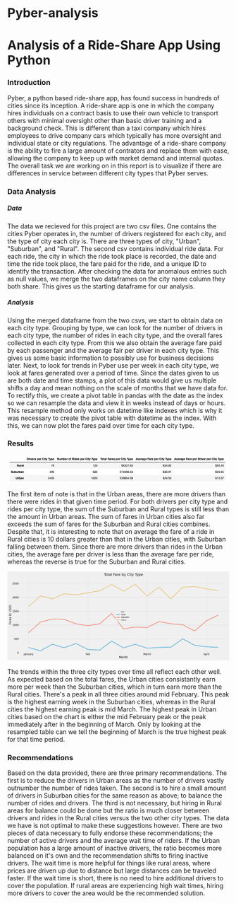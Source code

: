 # Pyber-analysis

# Analysis of a Ride-Share App Using Python

### Introduction

Pyber, a python based ride-share app, has found success in hundreds of cities since its inception.  A ride-share app is one in which the company hires individuals on a contract basis to use their own vehicle to transport others with minimal oversight other than basic driver training and a background check. This is different than a taxi company which hires employees to drive company cars which typically has more oversight and individual state or city regulations. The advantage of a ride-share company is the ability to fire a large amount of contrators and replace them with ease, allowing the company to keep up with market demand and internal quotas. The overall task we are working on in this report is to visualize if there are differences in service between different city types that Pyber serves.

### Data Analysis

##### Data

The data we recieved for this project are two csv files. One contains the cities Pyber operates in, the number of drivers registered for each city, and the type of city each city is. There are three types of city, "Urban", "Suburban", and "Rural". The second csv contains individual ride data. For each ride, the city in which the ride took place is recorded, the date and time the ride took place, the fare paid for the ride, and a unique ID to identify the transaction. After checking the data for anomalous entries such as null values, we merge the two dataframes on the city name column they both share. This gives us the starting dataframe for our analysis.

##### Analysis

Using the merged dataframe from the two csvs, we start to obtain data on each city type. Grouping by type, we can look for the number of drivers in each city type, the number of rides in each city type, and the overall fares collected in each city type. From this we also obtain the average fare paid by each passenger and the average fair per driver in each city type. This gives us some basic information to possibly use for business decisions later. Next, to look for trends in Pyber use per week in each city type, we look at fares generated over a period of time. Since the dates given to us are both date and time stamps, a plot of this data would give us multiple shifts a day and mean nothing on the scale of months that we have data for. To rectify this, we create a pivot table in pandas with the date as the index so we can resample the data and view it in weeks instead of days or hours. This resample method only works on datetime like indexes which is why it was necessary to create the pivot table with datetime as the index. With this, we can now plot the fares paid over time for each city type.

### Results

![Data for City Type](https://github.com/roeggealissa/Pyber-analysis/blob/aaf897adc1e6eb40b1463aa4fbdd692cf041dc31/delivery1_chart.png)

The first item of note is that in the Urban areas, there are more drivers than there were rides in that given time period. For both drivers per city type and rides per city type, the sum of the Suburban and Rural types is still less than the amount in Urban areas. The sum of fares in Urban cities also far exceeds the sum of fares for the Suburban and Rural cities combines. Despite that, it is interesting to note that on average the fare of a ride in Rural cities is 10 dollars greater than that in the Urban cities, with Suburban falling between them. Since there are more drivers than rides in the Urban cities, the average fare per driver is less than the average fare per ride, whereas the reverse is true for the Suburban and Rural cities.

![Fares per Week](https://github.com/roeggealissa/Pyber-analysis/blob/2e4042de7efbbe54b8b31a1be5c78a20532d45eb/Pyber_fare_summary.png)

The trends within the three city types over time all reflect each other well. As expected based on the total fares, the Urban cities consistantly earn more per week than the Suburban cities, which in turn earn more than the Rural cities. There's a peak in all three cities around mid February. This peak is the highest earning week in the Suburban cities, whereas in the Rural cities the highest earning peak is mid March. The highest peak in Urban cities based on the chart is either the mid February peak or the peak immediately after in the beginning of March. Only by looking at the resampled table can we tell the beginning of March is the true highest peak for that time period.

### Recommendations

Based on the data provided, there are three primary recommendations. The first is to reduce the drivers in Urban areas as the number of drivers vastly outnumber the number of rides taken. The second is to hire a small amount of drivers in Suburban cities for the same reason as above; to balance the number of rides and drivers. The third is not necessary, but hiring in Rural areas for balance could be done but the ratio is much closer between drivers and rides in the Rural cities versus the two other city types. The data we have is not optimal to make these suggestions however. There are two pieces of data necessary to fully endorse these recommendations; the number of active drivers and the average wait time of riders. If the Urban population has a large amount of inactive drivers, the ratio becomes more balanced on it's own and the recommendation shifts to firing inactive drivers. The wait time is more helpful for things like rural areas, where prices are driven up due to distance but large distances can be traveled faster. If the wait time is short, there is no need to hire additional drivers to cover the population. If rural areas are experiencing high wait times, hiring more drivers to cover the area would be the recommended solution.
